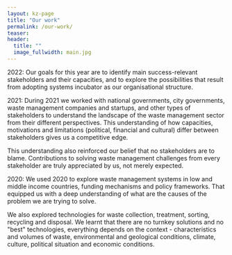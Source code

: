 ```yaml
---
layout: kz-page
title: "Our work"
permalink: /our-work/
teaser:
header:
  title: ""
  image_fullwidth: main.jpg
---
```


<span class="larger-word">2022:</span> Our goals for this year are to identify main success-relevant stakeholders and their capacities, and to explore the possibilities that result from adopting systems incubator as our organisational structure.

<span class="larger-word">2021:</span> During 2021 we worked with national governments, city governments, waste management companies and startups, and other types of stakeholders to understand the landscape of the waste management sector from their different perspectives. This understanding of how capacities, motivations and limitations (political, financial and cultural) differ between stakeholders gives us a competitive edge.

This understanding also reinforced our belief that no stakeholders are to blame. Contributions to solving waste management challenges from every stakeholder are truly appreciated by us, not merely expected.

<span class="larger-word">2020:</span> We used 2020 to explore waste management systems in low and middle income countries, funding mechanisms and policy frameworks. That equipped us with a deep understanding of what are the causes of the problem we are trying to solve. 

We also explored technologies for waste collection, treatment, sorting, recycling and disposal. We learnt that there are no turnkey solutions and no "best" technologies, everything depends on the context - characteristics and volumes of waste, environmental and geological conditions, climate, culture, political situation and economic conditions.
